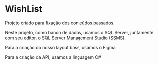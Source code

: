 # WishList
Projeto criado para fixação dos conteúdos passados.

Neste projeto, como banco de dados, usamos o SQL Server, juntamente com seu editor, o SQL Server Management Studio (SSMS).

Para a criação do nosso layout base, usamos o Figma

Para a criação da API, usamos a linguagem C# 
